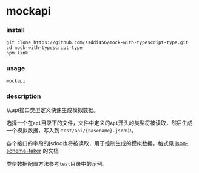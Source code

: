 mockapi
=======

### install 

```
git clone https://github.com/ssddi456/mock-with-typescript-type.git
cd mock-with-typescript-type
npm link
```

### usage

```
mockapi
```

### description

从api接口类型定义快速生成模拟数据。

选择一个在`api`目录下的文件，文件中定义的`Api`开头的类型将被读取，然后生成一个模拟数据，写入到
`test/api/{basename}.json`中。

各个接口的字段的jsdoc也将被读取，用于控制生成的模拟数据，格式见
[json-schema-faker](https://github.com/json-schema-faker/json-schema-faker) 的文档

类型数据配置方法参考`test`目录中的示例。
